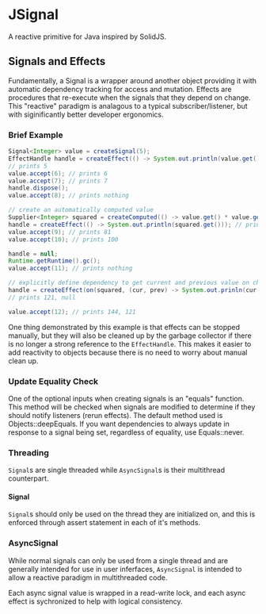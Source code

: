 # JSignal

A reactive primitive for Java inspired by SolidJS.

## Signals and Effects

Fundamentally, a Signal is a wrapper around another object providing it with automatic dependency tracking for access and mutation. Effects are procedures that re-execute when the signals that they depend on change. This "reactive" paradigm is analagous to a typical subscriber/listener, but with siginificantly better developer ergonomics.

### Brief Example

```java
Signal<Integer> value = createSignal(5);
EffectHandle handle = createEffect(() -> System.out.println(value.get()));
// prints 5
value.accept(6); // prints 6
value.accept(7); // prints 7
handle.dispose();
value.accept(8); // prints nothing

// create an automatically computed value
Supplier<Integer> squared = createComputed(() -> value.get() * value.get());
handle = createEffect(() -> System.out.println(squared.get())); // prints 64
value.accept(9); // prints 81
value.accept(10); // prints 100

handle = null;
Runtime.getRuntime().gc();
value.accept(11); // prints nothing

// explicitly define dependency to get current and previous value on change
handle = createEffect(on(squared, (cur, prev) -> System.out.prinln(cur + ", " + prev)));
// prints 121, null

value.accept(12); // prints 144, 121
```

One thing demonstrated by this example is that effects can be stopped manually, but they will also be cleaned up by the garbage collector if there is no longer a strong reference to the `EffectHandle`. This makes it easier to add reactivity to objects because there is no need to worry about manual clean up.

### Update Equality Check

One of the optional inputs when creating signals is an "equals" function. This method will be checked when signals are modified to determine if they should notify listeners (rerun effects). The default method used is Objects::deepEquals. If you want dependencies to always update in response to a signal being set, regardless of equality, use Equals::never.

### Threading

`Signal`s are single threaded while `AsyncSignal`s is their multithread counterpart.

#### Signal

`Signal`s should only be used on the thread they are initialized on, and this is enforced through assert statement in each of it's methods.

### AsyncSignal

While normal signals can only be used from a single thread and are generally intended for use in user inferfaces, `AsyncSignal` is intended to allow a reactive paradigm in multithreaded code.

Each async signal value is wrapped in a read-write lock, and each async effect is sychronized to help with logical consistency.
